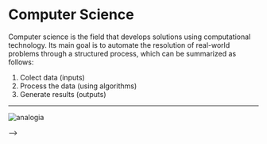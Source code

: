 # Computer Science
Computer science is the field that develops solutions using computational technology. Its main goal is to automate the resolution of real-world problems through a structured process, which can be summarized as follows:
1. Colect data (inputs)
2. Process the data (using algorithms)
3. Generate results (outputs)

---

![analogia](https://github.com/FireguiQueen/CS50/assets/98475125/f0285159-3d9c-41ba-9c06-f63f87babd8b)

<!--
A Ciência da Computação é a ciência que desenvolve soluções por meio de tecnologia computacional. 
Podemos pensar que seu objetivo principal é automatizar resoluções de problemas do 
mundo real por meio de  um simples processo que se __resume__ em: 
1. Coletar informações (entradas de informação)
2. Tratar essas informações (com algoritimos)
3. Gerar resultados (saídas de informação).

_______ 

![analogia](https://github.com/FireguiQueen/CS50/assets/98475125/f0285159-3d9c-41ba-9c06-f63f87babd8b)
> Quando falamos de 'input', estamos nos referindo à informação que entra em um programa ou máquina. Neste exemplo, podemos imaginar essa máquina como uma caixa preta, que contém uma série de instruções para lidar com essa informação. O resultado desse processo é o 'output', ou seja, a saída de informação da máquina, que é a resposta que obtemos no final.

A Ciência da Computação engloba tudo o que se origina da computação: algoritmos (sequências de instruções em um programa), softwares, redes (troca de informações entre máquinas), IA, entre outros. Mas no final, todas essas ferramentas mencionadas têm um único propósito: __desenvolver soluções por meio de máquinas__.

<br>

## Simples diálogos entre humanos também utilizam conceitos de entrada, processamento e saída de informação 
Essencialmente, assim como as máquinas, nós humanos também fazemos uso do conceito de input e output. Quando somos questionados sobre algo, recebemos um input (uma entrada de informação), e quando respondemos ao questionamento, estamos gerando um output (uma saída de informação). 
> Na analogia seguinte, ocorre um diálogo entre duas pessoas: a mulher fez uma pergunta ao garoto, e após pensar, o garoto responde.

![analogia](https://github.com/FireguiQueen/CS50/assets/98475125/8b312c1e-efeb-4ada-9a7e-e910c04f95bf)

#### Conclusão
A pergunta que chegou ao garoto é o que chamamos de "Input", ou seja, uma entrada de informação. Para responder, o garoto processou essa entrada utilizando uma instrução simples (5.5.5; 5.5 = 25, 25.5 = 125). Após concluir sua reflexão, ele respondeu à mulher, mostrando o que chamamos de saída de informação (output).

Resumidamente, é como se nossos cérebros funcionassem como programas de computador, processando informações de entrada para produzir respostas ou ações como resultado. Neste caso, podemos dizer que o garoto recebeu uma entrada de informação (uma pergunta) e gerou uma saída de informação (uma resposta).



<!-- ignore: ![analogia](https://github.com/FireguiQueen/CS50/assets/98475125/7fa663ed-7394-40e8-8bc7-0432a941f65b) --> 
--> 








